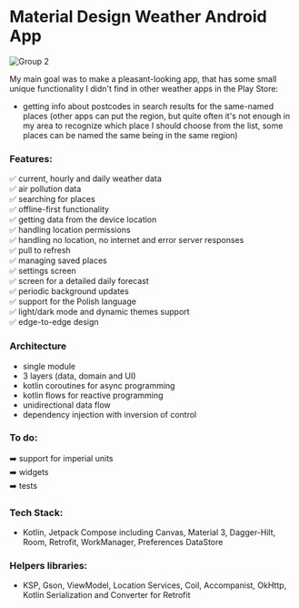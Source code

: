 # Material Design Weather Android App
  ![Group 2](https://github.com/Enjot/material-weather/assets/60782298/46402733-0809-4fee-8f36-369128de2dbe)
  
My main goal was to make a pleasant-looking app, that has some small unique functionality I didn't find in other weather apps in the Play Store:
- getting info about postcodes in search results for the same-named places (other apps can put the region, but quite often it's not enough in my area to recognize which place I should choose from the list, some places can be named the same being in the same region)

### Features:  
✅ current, hourly and daily weather data  
✅ air pollution data  
✅ searching for places  
✅ offline-first functionality  
✅ getting data from the device location  
✅ handling location permissions  
✅ handling no location, no internet and error server responses  
✅ pull to refresh  
✅ managing saved places  
✅ settings screen  
✅ screen for a detailed daily forecast  
✅ periodic background updates  
✅ support for the Polish language  
✅ light/dark mode and dynamic themes support  
✅ edge-to-edge design  

### Architecture
- single module
- 3 layers (data, domain and UI)
- kotlin coroutines for async programming
- kotlin flows for reactive programming
- unidirectional data flow
- dependency injection with inversion of control

### To do:  
➡️ support for imperial units  
➡️ widgets  
➡️ tests  

### Tech Stack:
- Kotlin, Jetpack Compose including Canvas, Material 3, Dagger-Hilt, Room, Retrofit, WorkManager, Preferences DataStore
### Helpers libraries:
- KSP, Gson, ViewModel, Location Services, Coil, Accompanist, OkHttp, Kotlin Serialization and Converter for Retrofit
